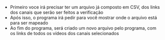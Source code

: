 - Primeiro voce irá precisar ter um arquivo já composto em CSV, dos links dos canais que serão ser feitos a verificação
- Após isso, o programa irá pedir para você mostrar onde o arquivo está para ser mapeado
- Ao fim do programa, será criado um novo arquivo pelo programa, com os links de todos os vídeos dos canais selecionados
